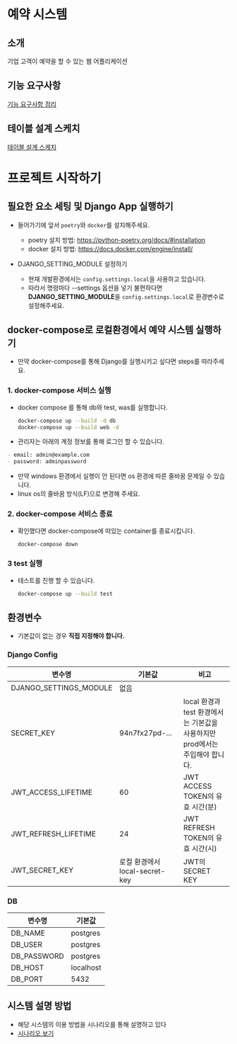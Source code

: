 # 예약 시스템

## 소개

기업 고객이 예약을 할 수 있는 웹 어플리케이션

## 기능 요구사항

[기능 요구사항 정리](./docs/analyzing-functional-requirements.md)

## 테이블 설계 스케치

[테이블 설계 스케치](./docs/db.md)

# 프로젝트 시작하기

## 필요한 요소 세팅 및 Django App 실행하기

- 들어가기에 앞서 `poetry`와 `docker`를 설치해주세요.
    - poetry 설치 방법: https://python-poetry.org/docs/#installation
    - docker 설치 방법: https://docs.docker.com/engine/install/

- DJANGO_SETTING_MODULE 설정하기
    - 현재 개발환경에서는 `config.settings.local`을 사용하고 있습니다.
    - 따라서 명령마다 --settings 옵션을 넣기 불편하다면 **DJANGO_SETTING_MODULE**을 `config.settings.local`로 환경변수로 설정해주세요.

## docker-compose로 로컬환경에서 예약 시스템 실행하기

- 만약 docker-compose를 통해 Django를 실행시키고 싶다면 steps를 따라주세요.

### 1. docker-compose 서비스 실행

- docker compose 를 통해 db와 test, was를 실행합니다.

  ```bash
  docker-compose up --build -d db
  docker-compose up --build web -d
  ```

- 관리자는 아래의 계정 정보를 통해 로그인 할 수 있습니다.

```markdown
- email: admin@example.com
- password: adminpassword
```

- 만약 windows 환경에서 실행이 안 된다면 os 환경에 따른 줄바꿈 문제일 수 있습니다.
- linux os의 줄바꿈 방식(LF)으로 변경해 주세요.

### 2. docker-compose 서비스 종료

- 확인했다면 docker-compose에 떠있는 container를 종료시킵니다.

  ```bash
  docker-compose down
  ```

### 3 test 실행

- 테스트를 진행 할 수 있습니다.
  ```bash
  docker-compose up --build test
  ```

## 환경변수

- 기본값이 없는 경우 **직접 지정해야 합니다.**

### Django Config

| 변수명                    | 기본값                      | 비고                                                      |
|------------------------|--------------------------|---------------------------------------------------------| 
| DJANGO_SETTINGS_MODULE | 없음                       |                                                         |
| SECRET_KEY             | 94n7fx27pd-...           | local 환경과 test 환경에서는 기본값을 사용하지만 <br/> prod에서는 주입해야 합니다. |
| JWT_ACCESS_LIFETIME    | 60                       | JWT ACCESS TOKEN의 유효 시간(분)                              |
| JWT_REFRESH_LIFETIME   | 24                       | JWT REFRESH TOKEN의 유효 시간(시)                             |
| JWT_SECRET_KEY         | 로컬 환경에서 local-secret-key | JWT의 SECRET KEY                                         |

### DB

| 변수명         | 기본값       |
|-------------|-----------|
| DB_NAME     | postgres  |
| DB_USER     | postgres  |
| DB_PASSWORD | postgres  |
| DB_HOST     | localhost |
| DB_PORT     | 5432      |


## 시스템 설명 방법

- 해당 시스템의 이용 방법을 시나리오를 통해 설명하고 있다
- [시나리오 보기](docs/scenario.md)
